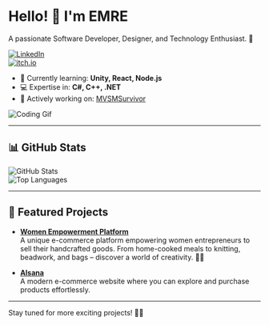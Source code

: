 # Hello! 👋 I'm EMRE  
A passionate Software Developer, Designer, and Technology Enthusiast. 🚀  

[![LinkedIn](https://img.shields.io/badge/LinkedIn-blue?style=flat&logo=linkedin)](https://www.linkedin.com/in/Emreceliik)  
[![itch.io](https://img.shields.io/badge/My_Portfolio-gray?style=flat&logo=google-chrome)](https://emreceliik.itch.io)  

- 🌱 Currently learning: **Unity, React, Node.js**  
- 💻 Expertise in: **C#, C++, .NET**  
- 🔭 Actively working on: [MVSMSurvivor](https://github.com/insanitygamestd/mvsmsurvivorr)  

![Coding Gif](https://media.giphy.com/media/LmNwrBhejkK9EFP504/giphy.gif)  

---

## 📊 GitHub Stats  
![GitHub Stats](https://github-readme-stats.vercel.app/api?username=Emreceliik&show_icons=true&theme=radical)  
![Top Languages](https://github-readme-stats.vercel.app/api/top-langs/?username=Emreceliik&layout=compact&theme=radical)  

---

## 🌟 Featured Projects  

- **[Women Empowerment Platform](https://github.com/Emreceliik/HanimEliWeb)**  
  A unique e-commerce platform empowering women entrepreneurs to sell their handcrafted goods. From home-cooked meals to knitting, beadwork, and bags – discover a world of creativity. 💪💖  

- **[Alsana](https://github.com/Emreceliik/Alsana)**  
  A modern e-commerce website where you can explore and purchase products effortlessly.  

---

Stay tuned for more exciting projects! 🌟✨  
